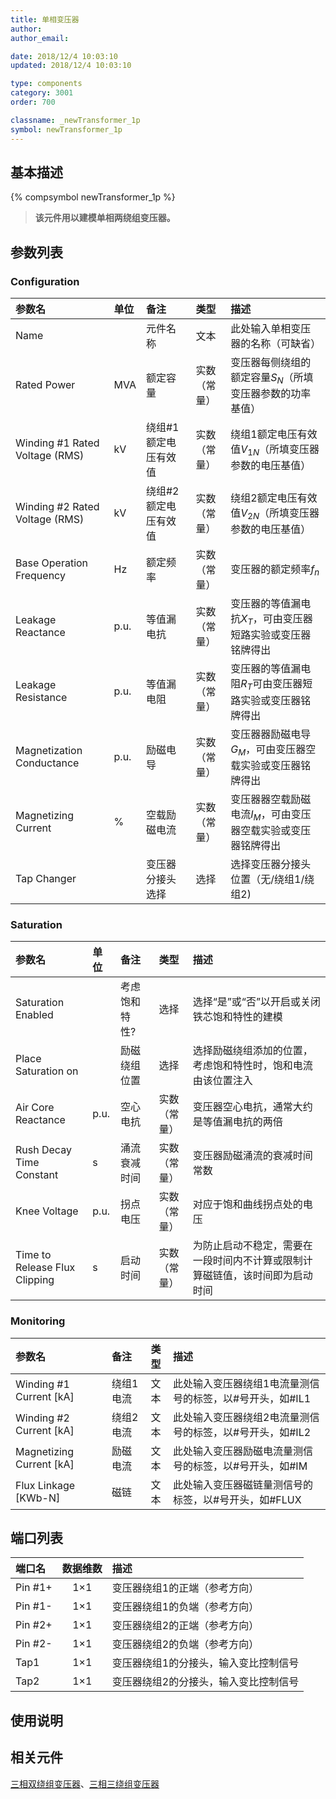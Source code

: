 ```yaml
---
title: 单相变压器
author: 
author_email:

date: 2018/12/4 10:03:10
updated: 2018/12/4 10:03:10

type: components
category: 3001
order: 700

classname: _newTransformer_1p
symbol: newTransformer_1p
---
```

## 基本描述
{% compsymbol newTransformer_1p %}

> **该元件用以建模单相两绕组变压器。**

## 参数列表
### Configuration
| 参数名 | 单位 | 备注 | 类型 | 描述 |
| :--- | :--- | :--- | :--: | :--- |
| Name |  | 元件名称 | 文本 | 此处输入单相变压器的名称（可缺省） |
| Rated Power | MVA | 额定容量 | 实数（常量） | 变压器每侧绕组的额定容量$S_N$（所填变压器参数的功率基值） |
| Winding #1 Rated Voltage (RMS) | kV | 绕组#1额定电压有效值 | 实数（常量） | 绕组1额定电压有效值$V_{1N}$（所填变压器参数的电压基值） |
| Winding #2 Rated Voltage (RMS) | kV | 绕组#2额定电压有效值 | 实数（常量） | 绕组2额定电压有效值$V_{2N}$（所填变压器参数的电压基值） |
| Base Operation Frequency | Hz | 额定频率 | 实数（常量） | 变压器的额定频率$f_n$ |
| Leakage Reactance | p.u. | 等值漏电抗 | 实数（常量） | 变压器的等值漏电抗$X_T$，可由变压器短路实验或变压器铭牌得出 |
| Leakage Resistance | p.u. | 等值漏电阻 | 实数（常量） | 变压器的等值漏电阻$R_T$可由变压器短路实验或变压器铭牌得出 |
| Magnetization Conductance | p.u. | 励磁电导 | 实数（常量） | 变压器器励磁电导$G_M$，可由变压器空载实验或变压器铭牌得出 |
| Magnetizing Current | % | 空载励磁电流 | 实数（常量） | 变压器器空载励磁电流$I_M$，可由变压器空载实验或变压器铭牌得出 |
| Tap Changer |  | 变压器分接头选择 | 选择 | 选择变压器分接头位置（无/绕组1/绕组2) |

### Saturation
| 参数名 | 单位 | 备注 | 类型 | 描述 |
| :--- | :--- | :--- | :--: | :--- |
| Saturation Enabled |  | 考虑饱和特性? | 选择 | 选择“是”或“否”以开启或关闭铁芯饱和特性的建模 |
| Place Saturation on |  | 励磁绕组位置 | 选择 | 选择励磁绕组添加的位置，考虑饱和特性时，饱和电流由该位置注入 |
| Air Core Reactance | p.u. | 空心电抗 | 实数（常量） | 变压器空心电抗，通常大约是等值漏电抗的两倍 |
| Rush Decay Time Constant | s | 涌流衰减时间 | 实数（常量） | 变压器励磁涌流的衰减时间常数 |
| Knee Voltage | p.u. | 拐点电压 | 实数（常量） | 对应于饱和曲线拐点处的电压 |
| Time to Release Flux Clipping | s | 启动时间 | 实数（常量） | 为防止启动不稳定，需要在一段时间内不计算或限制计算磁链值，该时间即为启动时间 |

### Monitoring
| 参数名 | 备注 | 类型 | 描述 |
| :--- | :--- | :--: | :--- |
| Winding #1 Current \[kA\] | 绕组1电流 | 文本 | 此处输入变压器绕组1电流量测信号的标签，以#号开头，如#IL1 |
| Winding #2 Current \[kA\] | 绕组2电流 | 文本 | 此处输入变压器绕组2电流量测信号的标签，以#号开头，如#IL2 |
| Magnetizing Current \[kA\] | 励磁电流 | 文本 | 此处输入变压器励磁电流量测信号的标签，以#号开头，如#IM |
| Flux Linkage \[KWb-N\] | 磁链 | 文本 | 此处输入变压器磁链量测信号的标签，以#号开头，如#FLUX |


## 端口列表

| 端口名 | 数据维数 | 描述 |
| :--- | :--:  | :--- |
| Pin #1+ | 1×1 |变压器绕组1的正端（参考方向）|
| Pin #1- | 1×1 |变压器绕组1的负端（参考方向）|
| Pin #2+ | 1×1 |变压器绕组2的正端（参考方向）|
| Pin #2- | 1×1 |变压器绕组2的负端（参考方向）|
| Tap1 | 1×1 |变压器绕组1的分接头，输入变比控制信号 |
| Tap2 | 1×1 |变压器绕组2的分接头，输入变比控制信号 |

## 使用说明



## 相关元件

[三相双绕组变压器](comp_newTransformer_3p2w.html)、[三相三绕组变压器](comp_newTransformer_3p3w.html)

